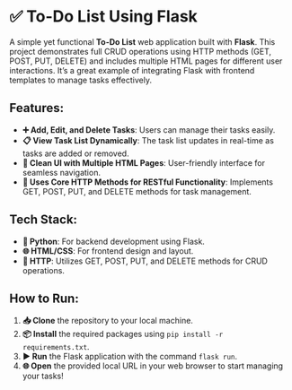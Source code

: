 # ✅ To-Do List Using Flask

A simple yet functional **To-Do List** web application built with **Flask**. This project demonstrates full CRUD operations using HTTP methods (GET, POST, PUT, DELETE) and includes multiple HTML pages for different user interactions. It’s a great example of integrating Flask with frontend templates to manage tasks effectively.

## Features:
- **➕ Add, Edit, and Delete Tasks**: Users can manage their tasks easily.
- **📋 View Task List Dynamically**: The task list updates in real-time as tasks are added or removed.
- **🎨 Clean UI with Multiple HTML Pages**: User-friendly interface for seamless navigation.
- **🔄 Uses Core HTTP Methods for RESTful Functionality**: Implements GET, POST, PUT, and DELETE methods for task management.

## Tech Stack:
- **🐍 Python**: For backend development using Flask.
- **🌐 HTML/CSS**: For frontend design and layout.
- **📡 HTTP**: Utilizes GET, POST, PUT, and DELETE methods for CRUD operations.

## How to Run:
1. **📥 Clone** the repository to your local machine.
2. **📦 Install** the required packages using `pip install -r requirements.txt`.
3. **▶️ Run** the Flask application with the command `flask run`.
4. **🌐 Open** the provided local URL in your web browser to start managing your tasks!
